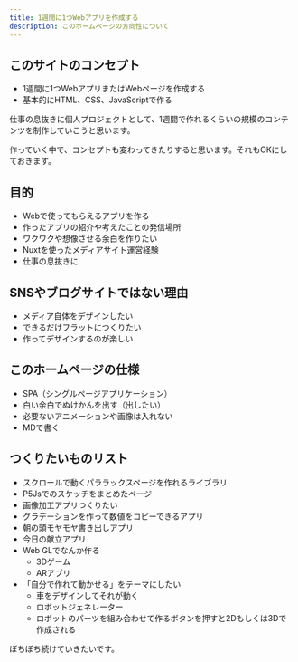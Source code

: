 ```yaml
---
title: 1週間に1つWebアプリを作成する
description: このホームページの方向性について
---
```


## このサイトのコンセプト
- 1週間に1つWebアプリまたはWebページを作成する
- 基本的にHTML、CSS、JavaScriptで作る

仕事の息抜きに個人プロジェクトとして、1週間で作れるくらいの規模のコンテンツを制作していこうと思います。

作っていく中で、コンセプトも変わってきたりすると思います。それもOKにしておきます。

## 目的
- Webで使ってもらえるアプリを作る
- 作ったアプリの紹介や考えたことの発信場所
- ワクワクや想像させる余白を作りたい
- Nuxtを使ったメディアサイト運営経験
- 仕事の息抜きに

## SNSやブログサイトではない理由
- メディア自体をデザインしたい
- できるだけフラットにつくりたい
- 作ってデザインするのが楽しい

## このホームページの仕様
- SPA（シングルページアプリケーション）
- 白い余白でぬけかんを出す（出したい）
- 必要ないアニメーションや画像は入れない
- MDで書く

## つくりたいものリスト
- スクロールで動くパララックスページを作れるライブラリ
- P5Jsでのスケッチをまとめたページ
- 画像加工アプリつくりたい
- グラデーションを作って数値をコピーできるアプリ
- 朝の頭モヤモヤ書き出しアプリ
- 今日の献立アプリ
- Web GLでなんか作る
  - 3Dゲーム
  - ARアプリ
- 「自分で作れて動かせる」をテーマにしたい
  - 車をデザインしてそれが動く
  - ロボットジェネレーター
  - ロボットのパーツを組み合わせて作るボタンを押すと2Dもしくは3Dで作成される

ぼちぼち続けていきたいです。